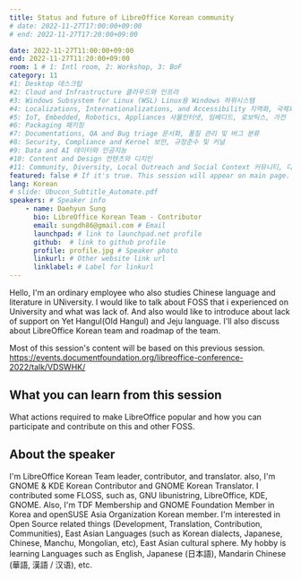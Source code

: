 ```yaml
---
title: Status and future of LibreOffice Korean community
# date: 2022-11-27T17:00:00+09:00
# end: 2022-11-27T17:20:00+09:00

date: 2022-11-27T11:00:00+09:00
end: 2022-11-27T11:20:00+09:00
room: 1 # 1: Intl room, 2: Workshop, 3: BoF
category: 11
#1: Desktop 데스크탑
#2: Cloud and Infrastructure 클라우드와 인프라
#3: Windows Subsystem for Linux (WSL) Linux용 Windows 하위시스템
#4: Localizations, Internationalizations, and Accessibility 지역화, 국제화 및 접근성
#5: IoT, Embedded, Robotics, Appliances 사물인터넷, 임베디드, 로보틱스, 가전
#6: Packaging 패키징
#7: Documentations, QA and Bug triage 문서화, 품질 관리 및 버그 분류
#8: Security, Compliance and Kernel 보안, 규정준수 및 커널
#9: Data and AI 데이터와 인공지능
#10: Content and Design 컨텐츠와 디지인
#11: Community, Diversity, Local Outreach and Social Context 커뮤니티, 다양성, 지역 사회 협력과 사회적 관점
featured: false # If it's true. This session will appear on main page.
lang: Korean
# slide: Ubucon_Subtitle_Automate.pdf
speakers: # Speaker info
    - name: Daehyun Sung
      bio: LibreOffice Korean Team - Contributor
      email: sungdh86@gmail.com # Email
      launchpad: # link to launchpad.net profile
      github:  # link to github profile
      profile: profile.jpg # Speaker photo
      linkurl: # Other website link url
      linklabel: # Label for linkurl
---
```


Hello, I'm an ordinary employee who also studies Chinese language and literature in UNiversity.
I would like to talk about FOSS that i experienced on University and what was lack of. And also would like to introduce about lack of support on Yet Hangul(Old Hangul) and Jeju language.
I'll also discuss about LibreOffice Korean team and roadmap of the team. 

Most of this session's content will be based on this previous session.
https://events.documentfoundation.org/libreoffice-conference-2022/talk/VDSWHK/

## What you can learn from this session
What actions required to make LibreOffice popular and how you can participate and contribute on this and other FOSS. 

## About the speaker
I'm LibreOffice Korean Team leader, contributor, and translator. also, I'm GNOME & KDE Korean Contributor and GNOME Korean Translator. I contributed some FLOSS, such as, GNU libunistring, LibreOffice, KDE, GNOME. Also, I'm TDF Membership and GNOME Foundation Member in Korea and openSUSE Asia Organization Korean member. I'm interested in Open Source related things (Development, Translation, Contribution, Communities), East Asian Languages (such as Korean dialects, Japanese, Chinese, Manchu, Mongolian, etc), East Asian cultural sphere. My hobby is learning Languages such as English, Japanese (日本語), Mandarin Chinese (華語, 漢語 / 汉语), etc.